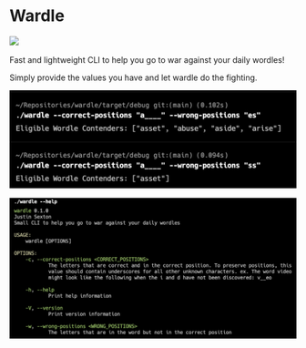 # Wardle
![](https://github.com/jsextonn/wardle/workflows/build/badge.svg)  

Fast and lightweight CLI to help you go to war against your daily wordles!

Simply provide the values you have and let wardle do the fighting.

![Preview image of usage](examples/usage.png)

![Preview image of help prompt](examples/help.png)

